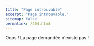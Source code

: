 ```yaml
---
title: "Page introuvable"
excerpt: "Page introuvable."
sitemap: false
permalink: /404.html
---
```


Oops ! La page demandée n'existe pas !